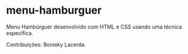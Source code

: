 # menu-hamburguer

Menu Hambúrguer desenvolvido com HTML e CSS usando uma técnica específica. 

Contribuições: Bonieky Lacerda.
